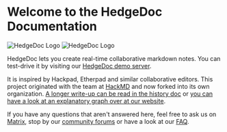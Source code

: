 # Welcome to the HedgeDoc Documentation

<img alt="HedgeDoc Logo" title="HedgeDoc Logo" class="light-mode-only" src="images/hedgedoc_logo_black.svg">
<img alt="HedgeDoc Logo" title="HedgeDoc Logo" class="dark-mode-only" src="images/hedgedoc_logo_white.svg">

HedgeDoc lets you create real-time collaborative markdown notes. You can test-drive
it by visiting our [HedgeDoc demo server][hedgedoc-demo].

It is inspired by Hackpad, Etherpad and similar collaborative editors. This
project originated with the team at [HackMD](https://hackmd.io) and now forked
into its own organization. [A longer write-up can be read in the history doc](hedgedoc-history-details) or [you can have a look at an explanatory graph over at our website][hedgedoc-history].

If you have any questions that aren't answered here, feel free to ask us on [Matrix][matrix.org-url], stop by our [community forums][hedgedoc-community] or have a look at our [FAQ][hedgedoc-faq].


[hedgedoc-demo]: https://demo.hedgedoc.org
[hedgedoc-history]: https://hedgedoc.org/history
[hedgedoc-history-details]: https://hedgedoc.org/history/details
[hedgedoc-faq]: /faq
[matrix.org-url]: https://chat.hedgedoc.org
[hedgedoc-community]: https://community.hedgedoc.org
